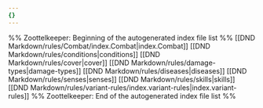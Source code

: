 ```yaml
---
{}
---
```

%% Zoottelkeeper: Beginning of the autogenerated index file list  %%
 [[DND Markdown/rules/Combat/index.Combat|index.Combat]]
 [[DND Markdown/rules/conditions|conditions]]
 [[DND Markdown/rules/cover|cover]]
 [[DND Markdown/rules/damage-types|damage-types]]
 [[DND Markdown/rules/diseases|diseases]]
 [[DND Markdown/rules/senses|senses]]
 [[DND Markdown/rules/skills|skills]]
 [[DND Markdown/rules/variant-rules/index.variant-rules|index.variant-rules]]
%% Zoottelkeeper: End of the autogenerated index file list  %%

